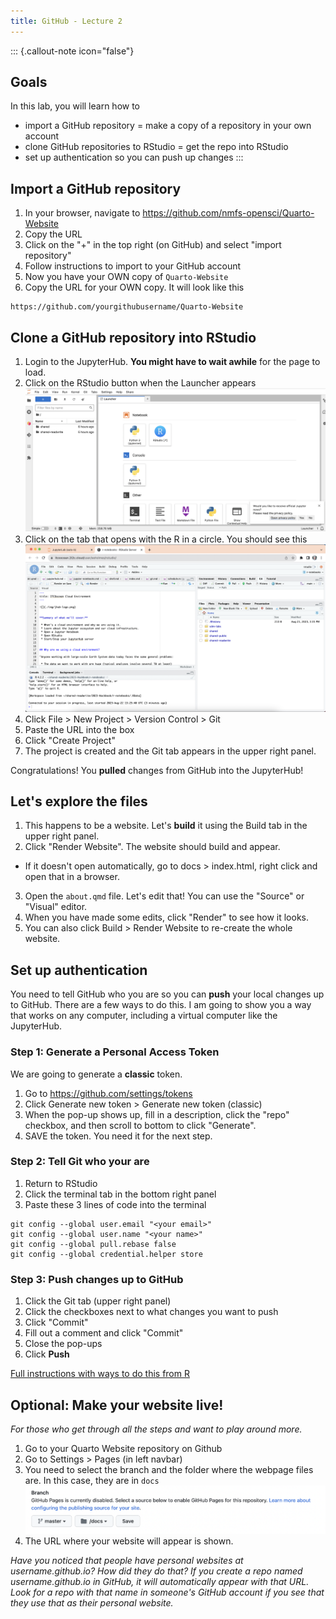 ```yaml
---
title: GitHub - Lecture 2
---
```


::: {.callout-note icon="false"}
## Goals

In this lab, you will learn how to

-   import a GitHub repository = make a copy of a repository in your own account
-   clone GitHub repositories to RStudio = get the repo into RStudio
-   set up authentication so you can push up changes
:::

## Import a GitHub repository

1. In your browser, navigate to <https://github.com/nmfs-opensci/Quarto-Website>
2. Copy the URL
3. Click on the "+" in the top right (on GitHub) and select "import repository"
4. Follow instructions to import to your GitHub account
5. Now you have your OWN copy of `Quarto-Website`
6. Copy the URL for your OWN copy. It will look like this
```
https://github.com/yourgithubusername/Quarto-Website
```

## Clone a GitHub repository into RStudio

1. Login to the JupyterHub. **You might have to wait awhile** for the page to load.
2. Click on the RStudio button when the Launcher appears
![Jupyterhub Launcher](./img/jhub-launcher.png)
3. Click on the tab that opens with the R in a circle. You should see this
![RStudio](./img/rstudio.png)
3. Click File > New Project > Version Control > Git
4. Paste the URL into the box
5. Click "Create Project"
6. The project is created and the Git tab appears in the upper right panel.

Congratulations! You **pulled** changes from GitHub into the JupyterHub!

## Let's explore the files

1. This happens to be a website. Let's **build** it using the Build tab in the upper right panel.
2. Click "Render Website". The website should build and appear.
  - If it doesn't open automatically, go to docs > index.html, right click and open that in a browser.
3. Open the `about.qmd` file. Let's edit that! You can use the "Source" or "Visual" editor.
4. When you have made some edits, click "Render" to see how it looks.
5. You can also click Build > Render Website to re-create the whole website.

## Set up authentication

You need to tell GitHub who you are so you can **push** your local changes up to GitHub. There are a few ways to do this. I am going to show you a way that works on any computer, including a virtual computer like the JupyterHub.

### Step 1: Generate a Personal Access Token

We are going to generate a **classic** token.

1. Go to https://github.com/settings/tokens
2. Click Generate new token > Generate new token (classic)
3. When the pop-up shows up, fill in a description, click the "repo" checkbox, and then scroll to bottom to click "Generate".
4. SAVE the token. You need it for the next step.

### Step 2: Tell Git who your are

1. Return to RStudio
2. Click the terminal tab in the bottom right panel
3. Paste these 3 lines of code into the terminal
```
git config --global user.email "<your email>"
git config --global user.name "<your name>"
git config --global pull.rebase false
git config --global credential.helper store
```

### Step 3: Push changes up to GitHub

1. Click the Git tab (upper right panel)
2. Click the checkboxes next to what changes you want to push
3. Click "Commit"
4. Fill out a comment and click "Commit"
5. Close the pop-ups
6. Click **Push**

[Full instructions with ways to do this from R](https://rverse-tutorials.github.io/RWorkflow-NWFSC-2022/set-up.html#Git_from_RStudio_Desktop)

## Optional: Make your website live!

*For those who get through all the steps and want to play around more.*

1. Go to your Quarto Website repository on Github
2. Go to Settings > Pages (in left navbar)
3. You need to select the branch and the folder where the webpage files are. In this case, they are in `docs`
![GitHub Pages](./img/github-pages.png)
4. The URL where your website will appear is shown.

*Have you noticed that people have personal websites at username.github.io? How did they do that? If you create a repo named username.github.io in GitHub, it will automatically appear with that URL. Look for a repo with that name in someone's GitHub account if you see that they use that as their personal website.*


